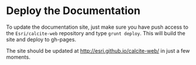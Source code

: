 # Deploy the Documentation

To update the documentation site, just make sure you have push access to the `Esri/calcite-web` repository and type `grunt deploy`. This will build the site and deploy to gh-pages.

The site should be updated at http://esri.github.io/calcite-web/ in just a few moments.